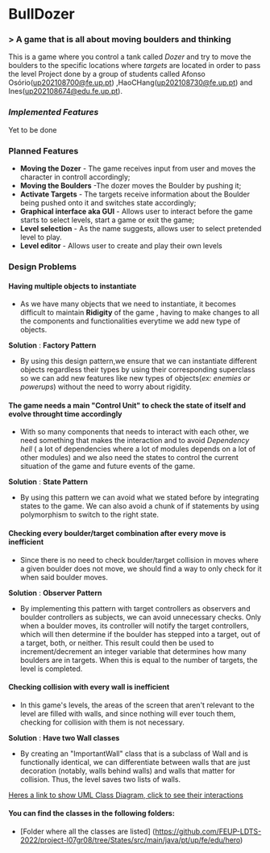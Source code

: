 # BullDozer
### > A game that is all about moving boulders and thinking

This is a game where you control a tank called _Dozer_ and try to move the boulders to the specific locations where _targets_ are located in order to pass the level
Project done by a group of students called Afonso Osório(up202108700@fe.up.pt) ,HaoCHang(up202108730@fe.up.pt) and Ines(up202108674@edu.fe.up.pt).

### _Implemented Features_
Yet to be done

### Planned Features
- **Moving the Dozer** - The game receives input from user and moves the character in controll accordingly;
- **Moving the Boulders** -The dozer moves the Boulder by pushing it;
- **Activate Targets** - The targets receive information about the Boulder being pushed onto it and switches state accordingly;
- **Graphical interface aka GUI** - Allows user to interact before the game starts to select levels, start a game or exit the game;
- **Level selection** - As the name suggests, allows user to select pretended level to play.
- **Level editor** - Allows user to create and play their own levels

### Design Problems

#### **Having multiple objects to instantiate**

- As we have many objects that we need to instantiate, it becomes difficult to maintain **Ridigity** of the game , having to make changes to all the components and functionalities everytime we add new type of objects.

**Solution** : **Factory Pattern**

- By using this design pattern,we ensure that we can instantiate different objects regardless their types by using their corresponding superclass so we can add new features like new types of objects(_ex: enemies or powerups_) without the need to worry about rigidity.

#### **The game needs a main "Control Unit" to check the state of itself and evolve throught time accordingly** 

- With so many components that needs to interact with each other, we need something that makes the interaction and to avoid _Dependency hell_ ( a lot of dependencies where a lot of modules depends on a lot of other modules) and we also need the states to control the current situation of the game and future events of the game.

**Solution** : **State Pattern**

- By using this pattern we can avoid what we stated before by integrating states to the game. We can also avoid a chunk of if statements by using polymorphism to switch to the right state.

#### **Checking every boulder/target combination after every move is inefficient**

- Since there is no need to check boulder/target collision in moves where a given boulder does not move, we should find a way to only check for it when said boulder moves.

**Solution** : **Observer Pattern**

- By implementing this pattern with target controllers as observers and boulder controllers as subjects, we can avoid unnecessary checks. Only when a boulder moves, its controller will notify the target controllers, which will then determine if the boulder has stepped into a target, out of a target, both, or neither. This result could then be used to increment/decrement an integer variable that determines how many boulders are in targets. When this is equal to the number of targets, the level is completed.

#### **Checking collision with every wall is inefficient**

- In this game's levels, the areas of the screen that aren't relevant to the level are filled with walls, and since nothing will ever touch them, checking for collision with them is not necessary.

**Solution** : **Have two Wall classes**

- By creating an "ImportantWall" class that is a subclass of Wall and is functionally identical, we can differentiate between walls that are just decoration (notably, walls behind walls) and walls that matter for collision. Thus, the level saves two lists of walls.

[Heres a link to show UML Class Diagram, click to see their interactions](.....)

#### You can find the classes in the following folders:

- [Folder where all the classes are listed] (https://github.com/FEUP-LDTS-2022/project-l07gr08/tree/States/src/main/java/pt/up/fe/edu/hero)


 
